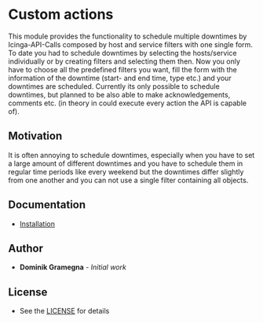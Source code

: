 # Custom actions

This module provides the functionality to schedule multiple downtimes by Icinga-API-Calls composed by host and service filters with one single form. To date you had to schedule downtimes by selecting the hosts/service individually or by creating filters and selecting them then. Now you only have to choose all the predefined filters you want, fill the form with the information of the downtime (start- and end time, type etc.) and your downtimes are scheduled. Currently its only possible to schedule downtimes, but planned to be also able to make acknowledgements, comments etc. (in theory in could execute every action the API is capable of).

## Motivation
It is often annoying to schedule downtimes, especially when you have to set a large amount of different downtimes and you have to schedule them in regular time periods like every weekend but the downtimes differ slightly from one another and you can not use a single filter containing all objects.

## Documentation 
* [Installation](doc/02-Installation.md)


## Author

* **Dominik Gramegna** - *Initial work*

## License

* See the [LICENSE](LICENSE) for details
